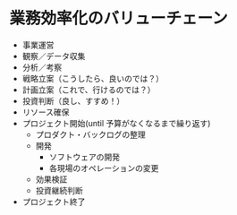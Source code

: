 # 業務効率化のバリューチェーン

- 事業運営
- 観察／データ収集
- 分析／考察
- 戦略立案（こうしたら、良いのでは？）
- 計画立案（これで、行けるのでは？）
- 投資判断（良し、すすめ！）
- リソース確保
- プロジェクト開始(until 予算がなくなるまで繰り返す)
  - プロダクト・バックログの整理
  - 開発
    - ソフトウェアの開発
    - 各現場のオペレーションの変更
  - 効果検証
  - 投資継続判断
- プロジェクト終了





